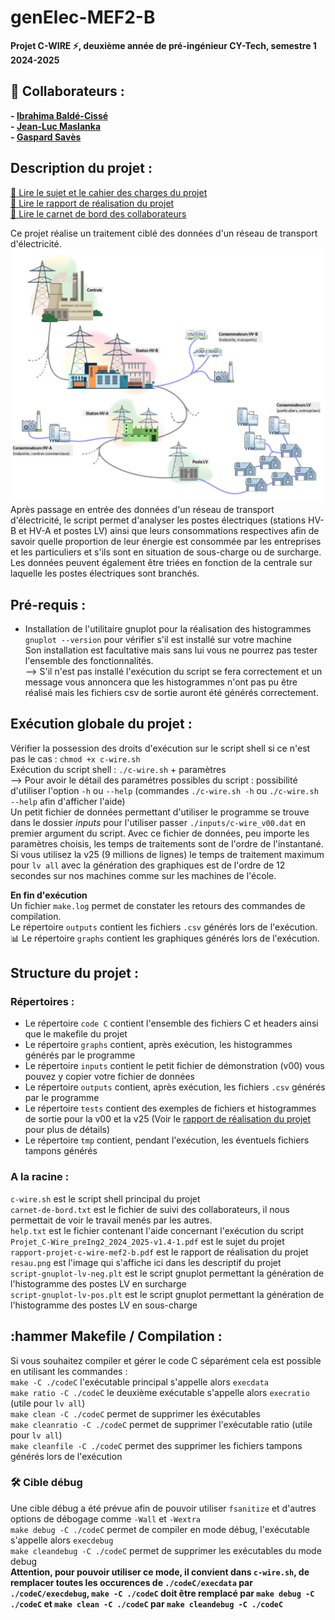 # genElec-MEF2-B

**Projet C-WIRE :zap:, deuxième année de pré-ingénieur CY-Tech, semestre 1 2024-2025**

## :handshake: Collaborateurs :
**- [Ibrahima Baldé-Cissé](https://github.com/IBBC78)**  
**- [Jean-Luc Maslanka](https://github.com/JEAN-LUC7)**  
**- [Gaspard Savès](https://github.com/gaspardsaves)**

## Description du projet :
[:scroll: Lire le sujet et le cahier des charges du projet](Projet_C-Wire_preIng2_2024_2025-v1.4-1.pdf)  
[:memo: Lire le rapport de réalisation du projet](rapport-projet-c-wire-mef2-b.pdf)  
[:memo: Lire le carnet de bord des collaborateurs](carnet-de-bord.txt)  

Ce projet réalise un traitement ciblé des données d'un réseau de transport d'électricité.  
![Aperçu d'un réseau électrique](reseau.png)  
Après passage en entrée des données d'un réseau de transport d'électricité, le script permet d'analyser les postes électriques (stations HV-B et HV-A et postes LV) ainsi que leurs consommations respectives afin de savoir quelle proportion de leur énergie est consommée par les entreprises et les particuliers et s'ils sont en situation de sous-charge ou de surcharge. Les données peuvent également être triées en fonction de la centrale sur laquelle les postes électriques sont branchés.

## Pré-requis :
- Installation de l'utilitaire gnuplot pour la réalisation des histogrammes  
`gnuplot --version` pour vérifier s'il est installé sur votre machine  
Son installation est facultative mais sans lui vous ne pourrez pas tester l'ensemble des fonctionnalités.  
--> S'il n'est pas installé l'exécution du script se fera correctement et un message vous annoncera que les histogrammes n'ont pas pu être réalisé mais les fichiers csv de sortie auront été générés correctement.

## Exécution globale du projet :
Vérifier la possession des droits d'exécution sur le script shell si ce n'est pas le cas : `chmod +x c-wire.sh`  
Exécution du script shell : `./c-wire.sh` + paramètres  
--> Pour avoir le détail des paramétres possibles du script : possibilité d'utiliser l'option `-h` ou `--help` (commandes `./c-wire.sh -h` ou `./c-wire.sh --help` afin d'afficher l'aide)  
Un petit fichier de données permettant d'utiliser le programme se trouve dans le dossier *inputs* pour l'utiliser passer `./inputs/c-wire_v00.dat` en premier argument du script. Avec ce fichier de données, peu importe les paramètres choisis, les temps de traitements sont de l'ordre de l'instantané.  
Si vous utilisez la v25 (9 millions de lignes) le temps de traitement maximum pour `lv all` avec la génération des graphiques est de l'ordre de 12 secondes sur nos machines comme sur les machines de l'école.  

**En fin d'exécution**  
Un fichier `make.log` permet de constater les retours des commandes de compilation.  
Le répertoire `outputs` contient les fichiers `.csv` générés lors de l'exécution.  
:bar_chart: Le répertoire `graphs` contient les graphiques générés lors de l'exécution.  

## Structure du projet :
### Répertoires :
- Le répertoire `code C` contient l'ensemble des fichiers C et headers ainsi que le makefile du projet  
- Le répertoire `graphs` contient, après exécution, les histogrammes générés par le programme  
- Le répertoire `inputs` contient le petit fichier de démonstration (v00) vous pouvez y copier votre fichier de données  
- Le répertoire `outputs` contient, après exécution, les fichiers `.csv` générés par le programme  
- Le répertoire `tests` contient des exemples de fichiers et histogrammes de sortie pour la v00 et la v25 (Voir le [rapport de réalisation du projet](rapport-projet-c-wire-mef2-b.pdf) pour plus de détails)  
- Le répertoire `tmp` contient, pendant l'exécution, les éventuels fichiers tampons générés  

### A la racine : 
`c-wire.sh` est le script shell principal du projet  
`carnet-de-bord.txt` est le fichier de suivi des collaborateurs, il nous permettait de voir le travail menés par les autres.  
`help.txt` est le fichier contenant l'aide concernant l'exécution du script  
`Projet_C-Wire_preIng2_2024_2025-v1.4-1.pdf` est le sujet du projet  
`rapport-projet-c-wire-mef2-b.pdf` est le rapport de réalisation du projet  
`resau.png` est l'image qui s'affiche ici dans les descriptif du projet  
`script-gnuplot-lv-neg.plt` est le script gnuplot permettant la génération de l'histogramme des postes LV en surcharge  
`script-gnuplot-lv-pos.plt` est le script gnuplot permettant la génération de l'histogramme des postes LV en sous-charge  

## :hammer Makefile / Compilation :
Si vous souhaitez compiler et gérer le code C séparément cela est possible en utilisant les commandes :  
`make -C ./codeC`  l'exécutable principal s'appelle alors `execdata`  
`make ratio -C ./codeC` le deuxième exécutable s'appelle alors `execratio` (utile pour `lv all`)   
`make clean -C ./codeC` permet de supprimer les éxécutables  
`make cleanratio -C ./codeC` permet de supprimer l'exécutable ratio (utile pour `lv all`)  
`make cleanfile -C ./codeC` permet des supprimer les fichiers tampons générés lors de l'exécution  

### :hammer_and_wrench: Cible débug
Une cible débug a été prévue afin de pouvoir utiliser `fsanitize` et d'autres options de débogage comme `-Wall` et `-Wextra`  
`make debug -C ./codeC` permet de compiler en mode débug, l'exécutable s'appelle alors `execdebug`  
`make cleandebug -C ./codeC` permet de supprimer les exécutables du mode debug  
**Attention, pour pouvoir utiliser ce mode, il convient dans `c-wire.sh`, de remplacer toutes les occurences de `./codeC/execdata` par `./codeC/execdebug`, `make -C ./codeC` doit être remplacé par `make debug -C ./codeC` et `make clean -C ./codeC` par `make cleandebug -C ./codeC`**